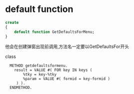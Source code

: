 # default function

```sql
create
{
    default function GetDefaultsForMenu;
}
```

他会在创建弹窗出现前调用,方法名一定要以GetDefaultsFor开头

class

```abap
  METHOD getdefaultsformenu.
    result = VALUE #( FOR key IN keys (
        %tky = key-%tky
        %param = VALUE #( formid = key-formid )
     ) ).
  ENDMETHOD.
```
